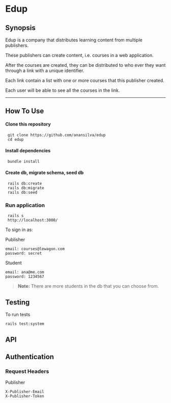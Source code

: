  **Edup**
===========================

**Synopsis**
--------------

Edup is a company that distributes learning content from multiple publishers.

These publishers can create content, i.e. courses in a web application.

After the courses are created, they can be distributed to who ever they want through a link with a unique identifier.

Each link contain a list with one or more courses that this publisher created.

Each user will be able to see all the courses in the link.

----------

**How To Use**
---------------

#### Clone this repository
```
 git clone https://github.com/anansilva/edup
 cd edup
```

#### Install dependencies
```
 bundle install
```

#### Create db, migrate schema, seed db

```
 rails db:create
 rails db:migrate
 rails db:seed
```

### Run application

```
 rails s
 http://localhost:3000/
```

 To sign in as:

   Publisher
   ```
   email: courses@lewagon.com
   password: secret
   ```

   Student
   ```
   email: ana@me.com
   password: 1234567
   ```



> **Note:** There are more students in the db that you can choose from.

**Testing**
---------------
To run tests

```
rails test:system
```

**API**
---------------

## Authentication

### Request Headers

Publisher

```
X-Publisher-Email
X-Publisher-Token
```

